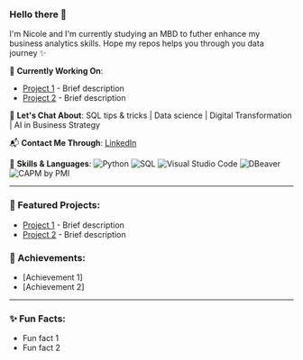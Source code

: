 ### Hello there 🌸
I'm Nicole and I'm currently studying an MBD to futher enhance my business analytics skills. 
Hope my repos helps you through you data journey ✨ 

🌟 **Currently Working On**:
- [Project 1](https://github.com/yourusername/project1) - Brief description
- [Project 2](https://github.com/yourusername/project2) - Brief description

💬 **Let's Chat About**:
SQL tips & tricks | Data science | Digital Transformation | AI in Business Strategy 

📬 **Contact Me Through**: [LinkedIn](www.linkedin.com/in/fridapolanco)

🌼 **Skills & Languages**:
![Python](https://img.shields.io/badge/Python-3776AB?style=flat&logo=python&logoColor=white)
![SQL](https://img.shields.io/badge/SQL-4479A1?style=flat&logo=sql&logoColor=white)
![Visual Studio Code](https://img.shields.io/badge/Visual%20Studio%20Code-007ACC?style=flat&logo=visual-studio-code&logoColor=white)
![DBeaver](https://img.shields.io/badge/DBeaver-372923?style=flat&logo=dbeaver&logoColor=white)
![CAPM by PMI](https://img.shields.io/badge/CAPM-PMI-007CBA?style=flat&logo=pmi&logoColor=white)


---
### 🌟 Featured Projects:
- [Project 1](https://github.com/yourusername/project1) - Brief description
- [Project 2](https://github.com/yourusername/project2) - Brief description

### 🏅 Achievements:
- [Achievement 1]
- [Achievement 2]

---

### ✨ Fun Facts:
- Fun fact 1
- Fun fact 2
